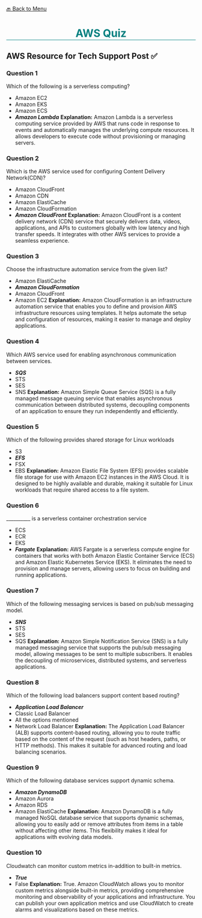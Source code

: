 [🔙  Back to Menu](./)

<h1 style="color:teal;text-align:center;border-bottom:1px solid teal"> AWS Quiz </h1>

## AWS Resource for Tech Support Post ✅

### Question 1
Which of the following is a serverless computing?
- Amazon EC2
- Amazon EKS
- Amazon ECS
- ***Amazon Lambda***
**Explanation:** Amazon Lambda is a serverless computing service provided by AWS that runs code in response to events and automatically manages the underlying compute resources. It allows developers to execute code without provisioning or managing servers.

### Question 2
Which is the AWS service used for configuring Content Delivery Network(CDN)?
- Amazon CloudFront
- Amazon CDN
- Amazon ElastiCache
- Amazon CloudFormation
- ***Amazon CloudFront***
**Explanation:** Amazon CloudFront is a content delivery network (CDN) service that securely delivers data, videos, applications, and APIs to customers globally with low latency and high transfer speeds. It integrates with other AWS services to provide a seamless experience.

### Question 3
Choose the infrastructure automation service from the given list?
- Amazon ElastiCache
- ***Amazon CloudFormation***
- Amazon CloudFront
- Amazon EC2
**Explanation:** Amazon CloudFormation is an infrastructure automation service that enables you to define and provision AWS infrastructure resources using templates. It helps automate the setup and configuration of resources, making it easier to manage and deploy applications.

### Question 4
Which AWS service used for enabling asynchronous communication between services.
- ***SQS***
- STS
- SES
- SNS
**Explanation:** Amazon Simple Queue Service (SQS) is a fully managed message queuing service that enables asynchronous communication between distributed systems, decoupling components of an application to ensure they run independently and efficiently.

### Question 5
Which of the following provides shared storage for Linux workloads
- S3
- ***EFS***
- FSX
- EBS
**Explanation:** Amazon Elastic File System (EFS) provides scalable file storage for use with Amazon EC2 instances in the AWS Cloud. It is designed to be highly available and durable, making it suitable for Linux workloads that require shared access to a file system.

### Question 6
\__________ is a serverless container orchestration service
- ECS
- ECR
- EKS
- ***Fargate***
**Explanation:** AWS Fargate is a serverless compute engine for containers that works with both Amazon Elastic Container Service (ECS) and Amazon Elastic Kubernetes Service (EKS). It eliminates the need to provision and manage servers, allowing users to focus on building and running applications.

### Question 7
Which of the following messaging services is based on pub/sub messaging model.
- ***SNS***
- STS
- SES
- SQS
**Explanation:** Amazon Simple Notification Service (SNS) is a fully managed messaging service that supports the pub/sub messaging model, allowing messages to be sent to multiple subscribers. It enables the decoupling of microservices, distributed systems, and serverless applications.

### Question 8
Which of the following load balancers support content based routing?
- ***Application Load Balancer***
- Classic Load Balancer
- All the options mentioned
- Network Load Balancer
**Explanation:** The Application Load Balancer (ALB) supports content-based routing, allowing you to route traffic based on the content of the request (such as host headers, paths, or HTTP methods). This makes it suitable for advanced routing and load balancing scenarios.

### Question 9
Which of the following database services support dynamic schema.
- ***Amazon DynamoDB***
- Amazon Aurora
- Amazon RDS
- Amazon ElastiCache
**Explanation:** Amazon DynamoDB is a fully managed NoSQL database service that supports dynamic schemas, allowing you to easily add or remove attributes from items in a table without affecting other items. This flexibility makes it ideal for applications with evolving data models.

### Question 10
Cloudwatch can monitor custom metrics in-addition to built-in metrics.
- ***True***
- False
**Explanation:** True. Amazon CloudWatch allows you to monitor custom metrics alongside built-in metrics, providing comprehensive monitoring and observability of your applications and infrastructure. You can publish your own application metrics and use CloudWatch to create alarms and visualizations based on these metrics.
